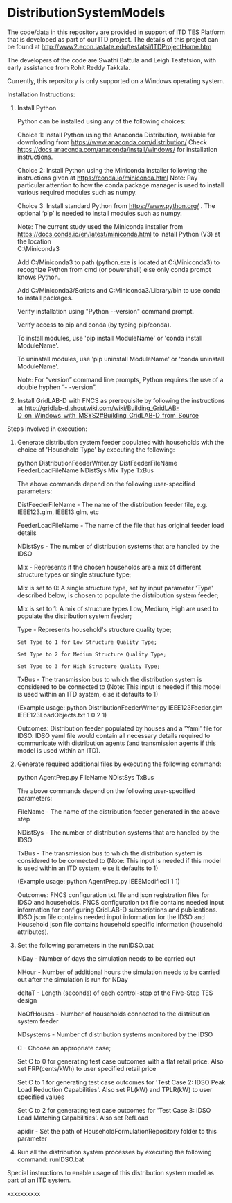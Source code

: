 # DistributionSystemModels

The code/data in this repository are provided in support of ITD TES Platform that is developed as part of our ITD project. The details of this project can be found at http://www2.econ.iastate.edu/tesfatsi/ITDProjectHome.htm

The developers of the code are Swathi Battula and Leigh Tesfatsion, with early assistance from Rohit Reddy Takkala.

Currently, this repository is only supported on a Windows operating system.

Installation Instructions:

1. Install Python
    
   Python can be installed using any of the following choices:
    
   Choice 1: Install Python using the Anaconda Distribution, available for downloading from https://www.anaconda.com/distribution/
   Check https://docs.anaconda.com/anaconda/install/windows/ for installation instructions. 

   Choice 2: Install Python using the Miniconda installer following the instructions given at https://conda.io/miniconda.html 
   Note: Pay particular attention to how the conda package manager is used to install various required modules such as numpy. 

   Choice 3: Install standard Python from https://www.python.org/ . The optional ‘pip’ is needed to install modules such as numpy.
	
   Note: The current study used the Miniconda installer from https://docs.conda.io/en/latest/miniconda.html to install Python (V3) at the location 	
   C:\Miniconda3

   Add C:/Miniconda3 to path (python.exe is located at C:\Miniconda3) to recognize Python from cmd (or powershell) else only conda prompt knows Python.
	
   Add C:/Miniconda3/Scripts and C:Miniconda3/Library/bin to use conda to install packages.

   Verify installation using "Python --version" command prompt.  
	
   Verify access to pip and conda (by typing pip/conda).
	
   To install modules, use 'pip install ModuleName' or 'conda install ModuleName'.
	
   To uninstall modules, use 'pip uninstall ModuleName' or 'conda uninstall ModuleName'.

   Note: For “version” command line prompts, Python requires the use of a double hyphen “- -version”.

2. Install GridLAB-D with FNCS as prerequisite by following the instructions at
   http://gridlab-d.shoutwiki.com/wiki/Building_GridLAB-D_on_Windows_with_MSYS2#Building_GridLAB-D_from_Source


Steps involved in execution:

1. Generate distribution system feeder populated with households with the choice of 'Household Type' by executing the following:

   python DistributionFeederWriter.py DistFeederFileName FeederLoadFileName NDistSys Mix Type TxBus
   
   The above commands depend on the following user-specified parameters: 
   
   DistFeederFileName - The name of the distribution feeder file, e.g. IEEE123.glm, IEEE13.glm, etc
   
   FeederLoadFileName - The name of the file that has original feeder load details
   
   NDistSys - The number of distribution systems that are handled by the IDSO
   
   Mix - Represents if the chosen households are a mix of different structure types or single structure type;
   
   Mix is set to 0: A single structure type, set by input parameter 'Type' described below, is chosen to populate the distribution system feeder;
   
   Mix is set to 1: A mix of structure types Low, Medium, High are used to populate the distribution system feeder;
	 
   Type - Represents household's structure quality type; 
   
	   Set Type to 1 for Low Structure Quality Type;

	   Set Type to 2 for Medium Structure Quality Type;

	   Set Type to 3 for High Structure Quality Type;
	   
   TxBus - The transmission bus to which the distribution system is considered to be connected to (Note: This input is needed if this model is used within an ITD system, else it defaults to 1)
   
   (Example usage: python DistributionFeederWriter.py IEEE123Feeder.glm IEEE123LoadObjects.txt 1 0 2 1)
   
   Outcomes: Distribution feeder populated by houses and a 'Yaml' file for IDSO. IDSO yaml file would contain all necessary details required to communicate with distribution agents (and transmission agents if this model is used within an ITD). 
    
2. Generate required additional files by executing the following command:
   
   python AgentPrep.py FileName NDistSys TxBus
   
   The above commands depend on the following user-specified parameters: 
   
   FileName - The name of the distribution feeder generated in the above step
   
   NDistSys - The number of distribution systems that are handled by the IDSO
   
   TxBus - The transmission bus to which the distribution system is considered to be connected to (Note: This input is needed if this model is used within an ITD system, else it defaults to 1)
   
   (Example usage: python AgentPrep.py IEEEModified1 1 1)  
    		
   Outcomes: FNCS configuration txt file and json registration files for IDSO and households.
   FNCS configuration txt file contains needed input information for configuring GridLAB-D subscriptions and publications. IDSO json file contains needed input information for the IDSO and Household json file contains household specific information (household attributes).
	
3. Set the following parameters in the runIDSO.bat
   
   NDay - Number of days the simulation needs to be carried out
   
   NHour - Number of additional hours the simulation needs to be carried out after the simulation is run for NDay
   
   deltaT - Length (seconds) of each control-step of the Five-Step TES design
   
   NoOfHouses - Number of households connected to the distribution system feeder
   
   NDsystems - Number of distribution systems monitored by the IDSO
   
   C - Choose an appropriate case; 
   
   Set C to 0 for generating test case outcomes with a flat retail price. Also set FRP(cents/kWh) to user specified retail price 
   
   Set C to 1 for generating test case outcomes for 'Test Case 2: IDSO Peak Load Reduction Capabilities'. Also set PL(kW) and TPLR(kW) to user specified values
   
   Set C to 2 for generating test case outcomes for 'Test Case 3: IDSO Load Matching Capabilities'. Also set RefLoad
   
   apidir - Set the path of HouseholdFormulationRepository folder to this parameter
	
4. Run all the distribution system processes by executing the following command:
   runIDSO.bat
   
Special instructions to enable usage of this distribution system model as part of an ITD system.

xxxxxxxxxx
